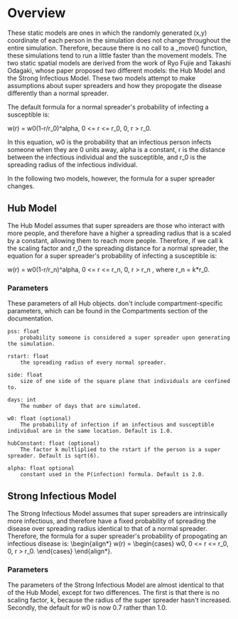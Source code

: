 # Overview

These static models are ones in which the randomly generated (x,y) coordinate of each person in the simulation does not change throughout the entire simulation. Therefore, because there is no call to a _move() function, these simulations tend to run a little faster than the movement models. The two static spatial models are derived from the work of Ryo Fujie and Takashi Odagaki, whose paper proposed two different models: the Hub Model and the Strong Infectious Model. These two models attempt to make assumptions about super spreaders and how they propogate the disease differently than a normal spreader.

The default formula for a normal spreader's probability of infecting a susceptible is:

w(r) = 
    w0(1-r/r_0)^alpha, 0 <= r <= r_0,
    0, r > r_0.

In this equation, w0 is the probability that an infectious person infects someone when they are 0 units away, alpha is a constant, r is the distance between the infectious individual and the susceptible, and r_0 is the spreading radius of the infectious individual.

In the following two models, however, the formula for a super spreader changes.
## Hub Model
The Hub Model assumes that super spreaders are those who interact with more people, and therefore have a higher a spreading radius that is a scaled by a constant, allowing them to reach more people. Therefore, if we call k the scaling factor and r_0 the spreading distance for a normal spreader, the equation for a super spreader's probability of infecting a susceptible is:

w(r) = 
    w0(1-r/r_n)^alpha, 0 <= r <= r_n,
    0, r > r_n
, where r_n = k*r_0. 

### Parameters

These parameters of all Hub objects. don't include compartment-specific parameters, which can be found in the Compartments section of the documentation.

    pss: float
        probability someone is considered a super spreader upon generating the simulation.
    
    rstart: float
        the spreading radius of every normal spreader.
    
    side: float
        size of one side of the square plane that individuals are confined to.
    
    days: int
        The number of days that are simulated.
    
    w0: float (optional)
        The probability of infection if an infectious and susceptible individual are in the same location. Default is 1.0.
    
    hubConstant: float (optional)
        The factor k multliplied to the rstart if the person is a super spreader. Default is sqrt(6).
    
    alpha: float optional
        constant used in the P(infection) formula. Default is 2.0.


## Strong Infectious Model
The Strong Infectious Model assumes that super spreaders are intrinsically more infectious, and therefore have a fixed probability of spreading the disease over spreading radius identical to that of a normal spreader. Therefore, the formula for a super spreader's probability of propogating an infectious disease is: 
\begin{align*}
w(r) = \begin{cases}
    w0, 0 <= r <= r_0,
    0, r > r_0.
\end{cases}
\end{align*}.

### Parameters

The parameters of the Strong Infectious Model are almost identical to that of the Hub Model, except for two differences. The first is that there is no scaling factor, k, because the radius of the super spreader hasn't increased. Secondly, the default for w0 is now 0.7 rather than 1.0.